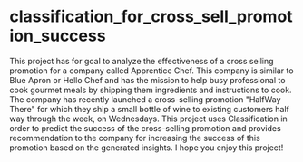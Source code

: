 # classification_for_cross_sell_promotion_success
This project has for goal to analyze the effectiveness of a cross selling promotion for a company called Apprentice Chef. This company is similar to Blue Apron or Hello Chef and has the mission to help busy professional to cook gourmet meals by shipping them ingredients and instructions to cook. The company has recently launched a cross-selling promotion "HalfWay There" for which they ship a small bottle of wine to existing customers half way through the week, on Wednesdays. This project uses Classification in order to predict the success of the cross-selling promotion and provides recommendation to the company for increasing the success of this promotion based on the generated insights. I hope you enjoy this project!
